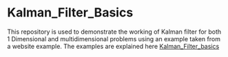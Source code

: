 # Kalman_Filter_Basics
This repository is used to demonstrate the working of Kalman filter for both 1 Dimensional and multidimensional problems using an example taken from a website example. The examples are explained here [Kalman_Filter_basics](https://www.kalmanfilter.net/multiExamples.html)
